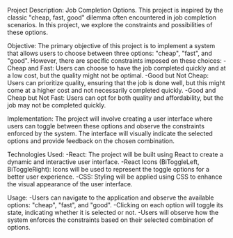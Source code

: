 Project Description: Job Completion Options.
This project is inspired by the classic "cheap, fast, good" dilemma often encountered in job completion scenarios. In this project, we explore the constraints and possibilities of these options.

Objective:
  The primary objective of this project is to implement a system that allows users to choose between three options: "cheap", "fast", and "good". However, there are specific constraints imposed on these choices:
-Cheap and Fast: Users can choose to have the job completed quickly and at a low cost, but the quality might not be optimal.
-Good but Not Cheap: Users can prioritize quality, ensuring that the job is done well, but this might come at a higher cost and not necessarily completed quickly.
-Good and Cheap but Not Fast: Users can opt for both quality and affordability, but the job may not be completed quickly.

Implementation:
The project will involve creating a user interface where users can toggle between these options and observe the constraints enforced by the system. The interface will visually indicate the selected options and provide feedback on the chosen combination.

Technologies Used:
-React: The project will be built using React to create a dynamic and interactive user interface.
-React Icons (BiToggleLeft, BiToggleRight): Icons will be used to represent the toggle options for a better user experience.
-CSS: Styling will be applied using CSS to enhance the visual appearance of the user interface.

Usage:
-Users can navigate to the application and observe the available options: "cheap", "fast", and "good".
-Clicking on each option will toggle its state, indicating whether it is selected or not.
-Users will observe how the system enforces the constraints based on their selected combination of options.

